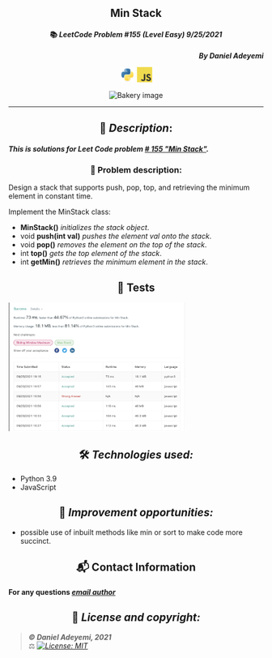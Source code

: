 ## <div align="center">Min Stack</div>

#### <div align="center">📚 _LeetCode Problem #155 (**Level Easy**) 9/25/2021_ </div>

**_<p align="right">By Daniel Adeyemi_**</p>

<p align="center">

<img src="https://raw.githubusercontent.com/devicons/devicon/master/icons/python/python-original.svg" alt="python" width="30"/>
<img alt="JavaScript" width="30px" src="https://raw.githubusercontent.com/github/explore/80688e429a7d4ef2fca1e82350fe8e3517d3494d/topics/javascript/javascript.png" />
</p>

<div style="text-align:center"><img src="https://st2.depositphotos.com/1001201/5314/i/950/depositphotos_53145427-stock-photo-problem-and-confusion-of-businessman.jpg" alt="Bakery image" width="300"/></div>

---

<a name="description"></a>

## <div align="center"> 🚩 _Description_:</div>

##### **_This is solutions for Leet Code problem [# 155 "Min Stack"](https://leetcode.com/problems/min-stack/)._**

### <div align="center"> 🤔 Problem description:

Design a stack that supports push, pop, top, and retrieving the minimum element in constant time.

Implement the MinStack class:

- **MinStack()** _initializes the stack object_.
- void **push(int val)** _pushes the element val onto the stack_.
- void **pop()** _removes the element on the top of the stack_.
- int **top()** _gets the top element of the stack_.
- int **getMin()** _retrieves the minimum element in the stack_.  
  <a name="technology"></a>

## <div align="center"> 🚥 Tests

<img src="assets/1.png" width=350/>

## <div align="center"> 🛠️ _Technologies used:_

- Python 3.9
- JavaScript

<a name="improvement"></a>

## <div align="center"> 🌟 _Improvement opportunities:_

- possible use of inbuilt methods like min or sort to make code more succinct.

<a name="contact"></a>

## <div align="center"> 📬 Contact Information

#### For any questions _[email author](mailto:adeyemidany+github@gmail.com?subject=[GitHub])_

<a name="license"></a>

## <div align="center"> 📘 _License and copyright:_

> **_© Daniel Adeyemi, 2021_**  
> ⚖️ _[![License: MIT](https://img.shields.io/badge/License-MIT-yellow.svg)](https://opensource.org/licenses/MIT)_
